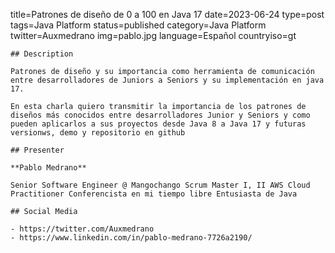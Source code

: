 title=Patrones de diseño de 0 a 100 en Java 17
date=2023-06-24
type=post
tags=Java Platform
status=published
category=Java Platform
twitter=Auxmedrano
img=pablo.jpg
language=Español
countryiso=gt
~~~~~~
## Description

Patrones de diseño y su importancia como herramienta de comunicación entre desarrolladores de Juniors a Seniors y su implementación en java 17.

En esta charla quiero transmitir la importancia de los patrones de diseños más conocidos entre desarrolladores Junior y Seniors y como pueden aplicarlos a sus proyectos desde Java 8 a Java 17 y futuras versionws, demo y repositorio en github

## Presenter

**Pablo Medrano**

Senior Software Engineer @ Mangochango Scrum Master I, II AWS Cloud Practitioner Conferencista en mi tiempo libre Entusiasta de Java

## Social Media

- https://twitter.com/Auxmedrano
- https://www.linkedin.com/in/pablo-medrano-7726a2190/
